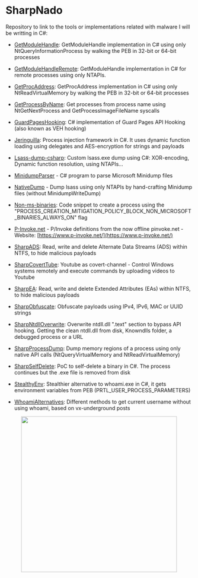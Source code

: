 # SharpNado

Repository to link to the tools or implementations related with malware I will be writting in C#:

- [GetModuleHandle](https://github.com/ricardojoserf/GetModuleHandle): GetModuleHandle implementation in C# using only NtQueryInformationProcess by walking the PEB in 32-bit or 64-bit processes

- [GetModuleHandleRemote](https://github.com/ricardojoserf/GetModuleHandleRemote): GetModuleHandle implementation in C# for remote processes using only NTAPIs.

- [GetProcAddress](https://github.com/ricardojoserf/GetProcAddress): GetProcAddress implementation in C# using only NtReadVirtualMemory by walking the PEB in 32-bit or 64-bit processes

- [GetProcessByName](https://github.com/ricardojoserf/GetProcessByName): Get processes from process name using NtGetNextProcess and GetProcessImageFileName syscalls

- [GuardPagesHooking](https://github.com/ricardojoserf/GuardPagesHooking): C# implementation of Guard Pages API Hooking (also known as VEH hooking)

- [Jeringuilla](https://github.com/ricardojoserf/jeringuilla): Process injection framework in C#. It uses dynamic function loading using delegates and AES-encryption for strings and payloads

- [Lsass-dump-csharp](https://github.com/ricardojoserf/lsass-dumper-csharp): Custom lsass.exe dump using C#: XOR-encoding, Dynamic function resolution, using NTAPIs...

- [MinidumpParser](https://github.com/ricardojoserf/MinidumpParser) - C# program to parse Microsoft Minidump files

- [NativeDump](https://github.com/ricardojoserf/NativeDump) - Dump lsass using only NTAPIs by hand-crafting Minidump files (without MinidumpWriteDump)

- [Non-ms-binaries](https://github.com/ricardojoserf/non-ms-binaries): Code snippet to create a process using the "PROCESS_CREATION_MITIGATION_POLICY_BLOCK_NON_MICROSOFT_BINARIES_ALWAYS_ON" flag

- [P-Invoke.net](https://github.com/ricardojoserf/p-invoke.net) - P/Invoke definitions from the now offline pinvoke.net - Website: [https://www.p-invoke.net/](https://www.p-invoke.net/)

- [SharpADS](https://github.com/ricardojoserf/SharpADS): Read, write and delete Alternate Data Streams (ADS) within NTFS, to hide malicious payloads

- [SharpCovertTube](https://github.com/ricardojoserf/SharpCovertTube): Youtube as covert-channel - Control Windows systems remotely and execute commands by uploading videos to Youtube

- [SharpEA](https://github.com/ricardojoserf/SharpEA): Read, write and delete Extended Attributes (EAs) within NTFS, to hide malicious payloads

- [SharpObfuscate](https://github.com/ricardojoserf/SharpObfuscate): Obfuscate payloads using IPv4, IPv6, MAC or UUID strings

- [SharpNtdllOverwrite](https://github.com/ricardojoserf/SharpNtdllOverwrite): Overwrite ntdll.dll ".text" section to bypass API hooking. Getting the clean ntdll.dll from disk, Knowndlls folder, a debugged process or a URL

- [SharpProcessDump](https://github.com/ricardojoserf/SharpProcessDump): Dump memory regions of a process using only native API calls (NtQueryVirtualMemory and NtReadVirtualMemory)

- [SharpSelfDelete](https://github.com/ricardojoserf/Sharpselfdelete): PoC to self-delete a binary in C#. The process continues but the .exe file is removed from disk

- [StealthyEnv](https://github.com/ricardojoserf/StealthyEnv): Stealthier alternative to whoami.exe in C#, it gets environment variables from PEB (PRTL_USER_PROCESS_PARAMETERS)

- [WhoamiAlternatives](https://github.com/ricardojoserf/WhoamiAlternatives): Different methods to get current username without using whoami, based on vx-underground posts


<p align="center">
  <img width="420" src="https://raw.githubusercontent.com/ricardojoserf/ricardojoserf.github.io/master/images/sharpnado/test2.drawio.png">
</p>
